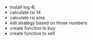 * Install log 4j
* calculate rsi 14
* calculate rsi sma
* edt strategy based on those numbers
* create function to buy
* create function to sell

